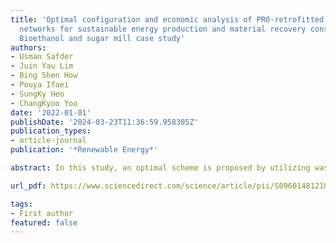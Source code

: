 ```yaml
---
title: 'Optimal configuration and economic analysis of PRO-retrofitted industrial
  networks for sustainable energy production and material recovery considering uncertainties:
  Bioethanol and sugar mill case study'
authors:
- Usman Safder
- Juin Yau Lim
- Bing Shen How
- Pouya Ifaei
- SungKy Heo
- ChangKyoo Yoo
date: '2022-01-01'
publishDate: '2024-03-23T11:36:59.958305Z'
publication_types:
- article-journal
publication: '*Renewable Energy*'

abstract: In this study, an optimal scheme is proposed by utilizing waste streams at a plant-wide scale along with pressure retarded osmosis (PRO) membrane allocation in complex industrial networks for energy recovery. Chemical exergy pinch analysis (ChExPA) and process graph (P-graph) are used to address the problem. The ultimate goals of utilizing the tools are (1) determine the optimal external load consumption, (2) minimizing the waste discharge, and (3) sustainable energy production while utilizing high chemical exergy potential waste discharges. A reliability assessment assisted with Monte-Carlo simulation is further performed to evaluate the proposed solutions from P-graph considering uncertainties. The effectiveness of the proposed methodology is explained using three industrial case studies which covered both intra-plant and inter-plant networks. The results indicated that ChExPA and P-graph can effectively identify the optimal location of the PRO membrane in industrial networks. Upon analyzing the complex inter-plant industrial networks 7.795 MW net power output was harnessed, and significantly higher waste of 384.92 kg/s was recovered with a levelized cost of energy of 0.073 $/kWh. The inter-plant network shows the greatest net profit which accounted for approximately $1,191,000 (i.e., 5.84 times higher than stand-alone plants) with a reasonable payback-period of 4.5 years.

url_pdf: https://www.sciencedirect.com/science/article/pii/S0960148121015044

tags:
- First author
featured: false
---
```

